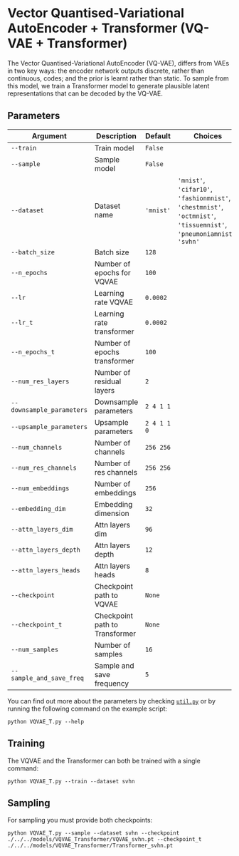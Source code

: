 # Vector Quantised-Variational AutoEncoder + Transformer (VQ-VAE + Transformer)

The Vector Quantised-Variational AutoEncoder (VQ-VAE), differs from VAEs in two key ways: the encoder network outputs discrete, rather than continuous, codes; and the prior is learnt rather than static. To sample from this model, we train a Transformer model to generate plausible latent representations that can be decoded by the VQ-VAE.

## Parameters

| Argument                    | Description                                      | Default    | Choices                                                      |
|-----------------------------|--------------------------------------------------|------------|--------------------------------------------------------------|
| `--train`                   | Train model                                      | `False`    |                                                              |
| `--sample`                  | Sample model                                     | `False`    |                                                              |
| `--dataset`                 | Dataset name                                     | `'mnist'`  | `'mnist'`, `'cifar10'`, `'fashionmnist'`, `'chestmnist'`, `'octmnist'`, `'tissuemnist'`, `'pneumoniamnist'`, `'svhn'` |
| `--batch_size`              | Batch size                                       | `128`      |                                                              |
| `--n_epochs`                | Number of epochs for VQVAE                       | `100`      |                                                              |
| `--lr`                      | Learning rate VQVAE                              | `0.0002`   |                                                              |
| `--lr_t`                    | Learning rate transformer                        | `0.0002`   |                                                              |
| `--n_epochs_t`              | Number of epochs transformer                     | `100`      |                                                              |
| `--num_res_layers`          | Number of residual layers                        | `2`        |                                                              |
| `--downsample_parameters`   | Downsample parameters                            | `2 4 1 1`  |                                                              |
| `--upsample_parameters`     | Upsample parameters                              | `2 4 1 1 0`|                                                              |
| `--num_channels`            | Number of channels                               | `256 256`  |                                                              |
| `--num_res_channels`        | Number of res channels                           | `256 256`  |                                                              |
| `--num_embeddings`          | Number of embeddings                             | `256`      |                                                              |
| `--embedding_dim`           | Embedding dimension                              | `32`       |                                                              |
| `--attn_layers_dim`         | Attn layers dim                                  | `96`       |                                                              |
| `--attn_layers_depth`       | Attn layers depth                                | `12`       |                                                              |
| `--attn_layers_heads`       | Attn layers heads                                | `8`        |                                                              |
| `--checkpoint`              | Checkpoint path to VQVAE                         | `None`     |                                                              |
| `--checkpoint_t`            | Checkpoint path to Transformer                   | `None`     |                                                              |
| `--num_samples`             | Number of samples                                | `16`       |                                                              |
| `--sample_and_save_freq`    | Sample and save frequency                        | `5`        |                                                              |

You can find out more about the parameters by checking [`util.py`](./../src/generativezoo/utils/util.py) or by running the following command on the example script:

    python VQVAE_T.py --help

## Training

The VQVAE and the Transformer can both be trained with a single command:

    python VQVAE_T.py --train --dataset svhn

## Sampling

For sampling you must provide both checkpoints:

    python VQVAE_T.py --sample --dataset svhn --checkpoint ./../../models/VQVAE_Transformer/VQVAE_svhn.pt --checkpoint_t ./../../models/VQVAE_Transformer/Transformer_svhn.pt